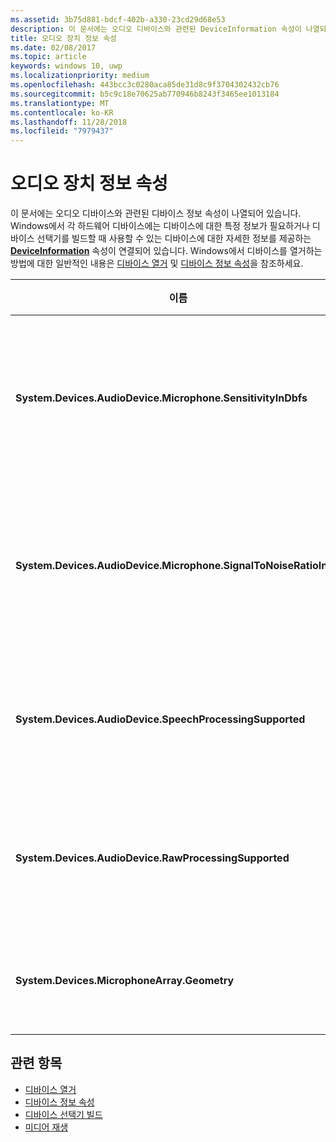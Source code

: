 ```yaml
---
ms.assetid: 3b75d881-bdcf-402b-a330-23cd29d68e53
description: 이 문서에는 오디오 디바이스와 관련된 DeviceInformation 속성이 나열되어 있습니다.
title: 오디오 장치 정보 속성
ms.date: 02/08/2017
ms.topic: article
keywords: windows 10, uwp
ms.localizationpriority: medium
ms.openlocfilehash: 443bcc3c0280aca85de31d8c9f3704302432cb76
ms.sourcegitcommit: b5c9c18e70625ab770946b8243f3465ee1013184
ms.translationtype: MT
ms.contentlocale: ko-KR
ms.lasthandoff: 11/28/2018
ms.locfileid: "7979437"
---
```

# <a name="audio-device-information-properties"></a>오디오 장치 정보 속성

이 문서에는 오디오 디바이스와 관련된 디바이스 정보 속성이 나열되어 있습니다. Windows에서 각 하드웨어 디바이스에는 디바이스에 대한 특정 정보가 필요하거나 디바이스 선택기를 빌드할 때 사용할 수 있는 디바이스에 대한 자세한 정보를 제공하는 [**DeviceInformation**](https://msdn.microsoft.com/library/windows/apps/BR225393) 속성이 연결되어 있습니다. Windows에서 디바이스를 열거하는 방법에 대한 일반적인 내용은 [디바이스 열거](../devices-sensors/enumerate-devices.md) 및 [디바이스 정보 속성](../devices-sensors/device-information-properties.md)을 참조하세요.


|이름|유형|설명|
|------------------------------------------------------------|------------|------------------------------------------------------|
|**System.Devices.AudioDevice.Microphone.SensitivityInDbfs**|이중|마이크 민감도를 전체 범위(dBFS) 단위를 기준으로 데시벨로 지정합니다.|
|**System.Devices.AudioDevice.Microphone.SignalToNoiseRatioInDb**|이중|데시벨(dB) 단위로 측정되는 마이크 SNR(신호-잡음 비율)을 지정합니다.|
|**System.Devices.AudioDevice.SpeechProcessingSupported**|부울|오디오 디바이스가 음성 처리를 지원하는지 여부를 나타냅니다.|
|**System.Devices.AudioDevice.RawProcessingSupported**|부울|오디오 디바이스가 원시 처리를 지원하는지 여부를 나타냅니다.|
|**System.Devices.MicrophoneArray.Geometry**|부호 없는 문자[]|마이크 배열에 대한 기하 도형 데이터입니다.|

## <a name="related-topics"></a>관련 항목

* [디바이스 열거](../devices-sensors/enumerate-devices.md)
* [디바이스 정보 속성](../devices-sensors/device-information-properties.md)
* [디바이스 선택기 빌드](../devices-sensors/build-a-device-selector.md)
* [미디어 재생](media-playback.md)




